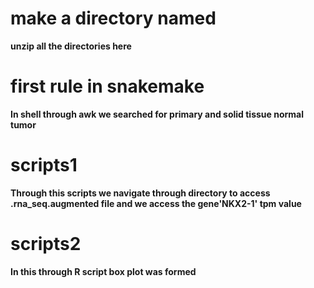 

# make a directory named  

**unzip all the directories here**

# first rule in snakemake

**In shell through awk we searched for primary and solid tissue normal tumor**

# scripts1

**Through this scripts we navigate through directory to access .rna_seq.augmented file and we access the gene'NKX2-1' tpm value**

# scripts2

**In this through R script box plot was formed**

